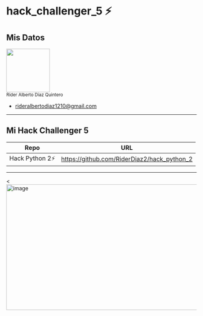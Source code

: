 # hack_challenger_5 ⚡
## Mis Datos
<img src="https://github.com/user-attachments/assets/a43e78e5-392a-4322-af2b-aec1e049f215" width=115><br><sub> Rider Alberto Diaz Quintero</sub>
- rideralbertodiaz1210@gmail.com

<hr>

## Mi Hack Challenger 5

| Repo | URL |
| ------ | ------ |
| Hack Python 2⚡ |https://github.com/RiderDiaz2/hack_python_2|

<hr>

<<img width="1224" height="333" alt="image" src="https://github.com/user-attachments/assets/754732df-8a60-4631-b0fd-591029bb9345" />

